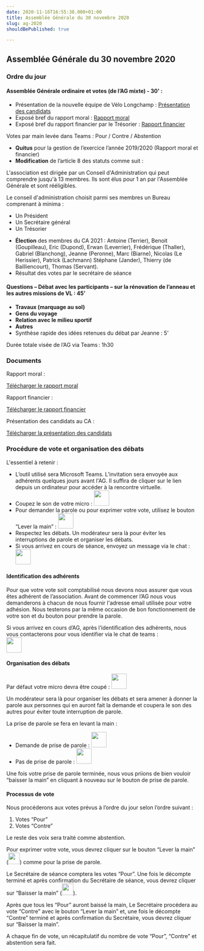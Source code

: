 ```yaml
---
date: 2020-11-16T16:55:38.000+01:00
title: Assemblée Générale du 30 novembre 2020
slug: ag-2020
shouldBePublished: true

---
```

## Assemblée Générale du 30 novembre 2020

### **Ordre du jour**

#### **Assemblée Générale ordinaire et votes (de l’AG mixte) - 30' :**

* Présentation de la nouvelle équipe de Vélo Longchamp : [Présentation des candidats](#docs)
* Exposé bref du rapport moral : [Rapport moral](#docs)
* Exposé bref du rapport financier par le Trésorier : [Rapport financier](#docs)

Votes par main levée dans Teams : Pour / Contre / Abstention

* **Quitus** pour la gestion de l’exercice l’année 2019/2020 (Rapport moral et financier)
* **Modification** de l’article 8 des statuts comme suit :

<div class="article8">
<p>L'association est dirigée par un Conseil d'Administration qui peut comprendre jusqu'à 13 membres. Ils sont élus pour 1 an par l'Assemblée Générale et sont rééligibles.</p>
<p>Le conseil d'administration choisit parmi ses membres un Bureau comprenant à minima :</p>
<ul>
<li>Un Président</li>
<li>Un Secrétaire général</li>
<li>Un Trésorier</li>
</ul>

</div>

* **Élection** des membres du CA 2021 : Antoine (Terrier), Benoit (Goupilleau), Eric (Dupond), Erwan (Leverrier), Frédérique (Thaller), Gabriel (Blanchong), Jeanne (Peronne), Marc (Biarne), Nicolas (Le Herissier), Patrick (Lachmann) Stéphane (Jander), Thierry (de Bailliencourt), Thomas (Servant).
* Résultat des votes par le secrétaire de séance

#### **Questions – Débat avec les participants – sur la rénovation de l’anneau et les autres missions de VL : 45’**

* **Travaux (marquage au sol)**
* **Gens du voyage**
* **Relation avec le milieu sportif**
* **Autres**
* Synthèse rapide des idées retenues du débat par Jeanne : 5’

Durée totale visée de l’AG via Teams : 1h30
<div id="docs"></div>

### **Documents**

Rapport moral :

<a class="downloadButton" href="/AG01_RapportMoral.pdf" download>Télécharger le rapport moral</a>

Rapport financier :

<a class="downloadButton" href="/AG01_RapportFinancier.pdf" download>Télécharger le rapport financier</a>

Présentation des candidats au CA :

<a class="downloadButton" href="/AG01_CandidatsCA.pdf" download>Télécharger la présentation des candidats</a>

### **Procédure de vote et organisation des débats**

L'essentiel à retenir :

* L’outil utilisé sera Microsoft Teams. L’invitation sera envoyée aux adhérents quelques jours avant l'AG. Il suffira de cliquer sur le lien depuis un ordinateur pour accéder à la rencontre virtuelle.
* Coupez le son de votre micro : <img width="40px" src="/media/micOff.png"/>
* Pour demander la parole ou pour exprimer votre vote, utilisez le bouton “Lever la main” : <img width="40px" src="/media/hand.png"/>
* Respectez les débats. Un modérateur sera là pour éviter les interruptions de parole et organiser les débats.
* Si vous arrivez en cours de séance, envoyez un message via le chat : <img width="40px" src="/media/chat.png"/>

#### **Identification des adhérents**

Pour que votre vote soit comptabilisé nous devons nous assurer que vous êtes adhérent de l’association. Avant de commencer l’AG nous vous demanderons à chacun de nous fournir l'adresse email utilisée pour votre adhésion. Nous testerons par la même occasion de bon fonctionnement de votre son et du bouton pour prendre la parole.

Si vous arrivez en cours d’AG, après l’identification des adhérents, nous vous contacterons pour vous identifier via le chat de teams : </br>
<img width="40px" src="/media/chat.png"/>

#### **Organisation des débats**

Par défaut votre micro devra être coupé : <img width="40px" src="/media/micOff.png"/>

Un modérateur sera là pour organiser les débats et sera amener à donner la parole aux personnes qui en auront fait la demande et coupera le son des autres pour éviter toute interruption de parole.

La prise de parole se fera en levant la main :

* Demande de prise de parole : <img width="40px" src="/media/handUp.png"/>
* Pas de prise de parole : <img width="40px" src="/media/hand.png"/>

Une fois votre prise de parole terminée, nous vous priions de bien vouloir “baisser la main” en cliquant à nouveau sur le bouton de prise de parole.

#### **Processus de vote**

Nous procéderons aux votes prévus à l’ordre du jour selon l’ordre suivant :

1. Votes “Pour”
2. Votes “Contre”

Le reste des voix sera traité comme abstention.

Pour exprimer votre vote, vous devrez cliquer sur le bouton “Lever la main” (<img width="30px" src="/media/handUp.png"/>) comme pour la prise de parole.

Le Secrétaire de séance comptera les votes “Pour”. Une fois le décompte terminé et après confirmation du Secrétaire de séance, vous devrez cliquer sur “Baisser la main” (<img width="30px" src="/media/hand.png"/>).

Après que tous les “Pour” auront baissé la main, Le Secrétaire procédera au vote “Contre” avec le bouton “Lever la main” et, une fois le décompte “Contre” terminé et après confirmation du Secrétaire, vous devrez cliquer sur “Baisser la main”.

A chaque fin de vote, un récapitulatif du nombre de vote “Pour”, “Contre” et abstention sera fait.